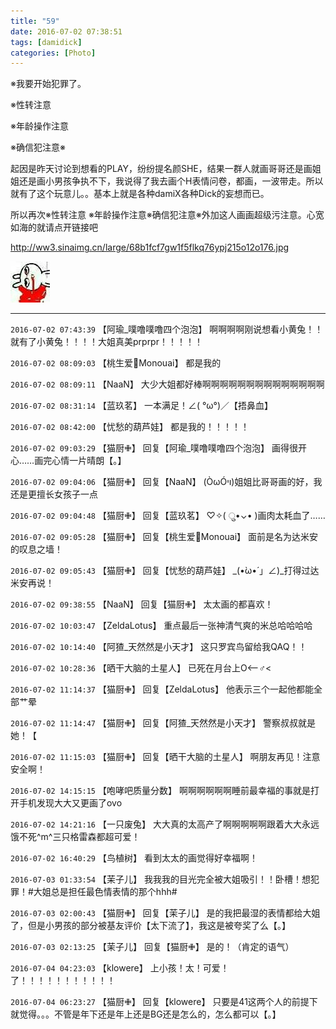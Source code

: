 ```yaml
---
title: "59"
date: 2016-07-02 07:38:51
tags: [damidick]
categories: [Photo]
---
```


<p>※我要开始犯罪了。</p> 
<p>※性转注意&nbsp;</p> 
<p>※年龄操作注意</p> 
<p>※确信犯注意※</p> 
<p>起因是昨天讨论到想看的PLAY，纷纷提名颜SHE，结果一群人就画哥哥还是画姐姐还是画小男孩争执不下，我说得了我去画个H表情问卷，都画，一波带走。所以就有了这个玩意儿。。基本上就是各种damiX各种Dick的妄想而已。</p> 
<p>所以再次※性转注意&nbsp;※年龄操作注意※确信犯注意※外加这人画画超级污注意。心宽如海的就请点开链接吧<br /></p> 
<p><a rel="nofollow" href="http://ww3.sinaimg.cn/large/68b1fcf7gw1f5flkq76ypj215o12o176.jpg" target="_blank"  >http://ww3.sinaimg.cn/large/68b1fcf7gw1f5flkq76ypj215o12o176.jpg</a><br /></p>

![](https://raw.githubusercontent.com/alicewish/meowchain247/master/img_cVZNdzJtQk9JV2Z6Y3dxMHlDM09Neit5T0Z4R2l4VEhBVm52VmN2djhjd2ZySE1wckFOUmF3PT0.jpg)

---

`2016-07-02 07:43:39` 【阿瑜\_噗噜噗噜四个泡泡】 啊啊啊啊刚说想看小黄兔！！就有了小黄兔！！！！大姐真美prprpr！！！！！

`2016-07-02 08:09:03` 【桃生爱🍑Monouai】 都是我的

`2016-07-02 08:09:11` 【NaaN】 大少大姐都好棒啊啊啊啊啊啊啊啊啊啊啊啊啊啊

`2016-07-02 08:31:14` 【蓝玖茗】 一本满足！∠( °ω°)／【捂鼻血】

`2016-07-02 08:42:00` 【忧愁的葫芦娃】 都是我的！！！！！

`2016-07-02 09:03:29` 【猫厨✙】 回复【阿瑜\_噗噜噗噜四个泡泡】 画得很开心……画完心情一片晴朗【。】

`2016-07-02 09:04:06` 【猫厨✙】 回复【NaaN】 (ÒωÓױ)姐姐比哥哥画的好，我还是更擅长女孩子一点

`2016-07-02 09:04:48` 【猫厨✙】 回复【蓝玖茗】 ♡✧( ु•⌄• )画肉太耗血了……

`2016-07-02 09:05:28` 【猫厨✙】 回复【桃生爱🍑Monouai】 面前是名为达米安的叹息之墙！

`2016-07-02 09:05:43` 【猫厨✙】 回复【忧愁的葫芦娃】 \_(•̀ω•́ 」∠)\_打得过达米安再说！

`2016-07-02 09:38:55` 【NaaN】 回复【猫厨✙】 太太画的都喜欢！

`2016-07-02 10:03:47` 【ZeldaLotus】 重点最后一张神清气爽的米总哈哈哈哈

`2016-07-02 10:14:40` 【阿猹\_天然然是小天才】 这只罗宾鸟留给我QAQ！！

`2016-07-02 10:28:36` 【晒干大脑的土星人】 已死在月台上O<—♂<

`2016-07-02 11:14:37` 【猫厨✙】 回复【ZeldaLotus】 他表示三个一起他都能全部艹晕

`2016-07-02 11:14:47` 【猫厨✙】 回复【阿猹\_天然然是小天才】 警察叔叔就是她！【

`2016-07-02 11:15:03` 【猫厨✙】 回复【晒干大脑的土星人】 啊朋友再见！注意安全啊！

`2016-07-02 14:15:15` 【咆哮吧质量分数】 啊啊啊啊啊啊睡前最幸福的事就是打开手机发现大大又更画了ovo

`2016-07-02 14:21:16` 【一只废兔】 大大真的太高产了啊啊啊啊啊跟着大大永远饿不死^m^三只格雷森都超可爱！

`2016-07-02 16:40:29` 【鸟植树】 看到太太的画觉得好幸福啊！

`2016-07-03 01:33:54` 【茉子儿】 我我我的目光完全被大姐吸引！！卧槽！想犯罪！#大姐总是担任最色情表情的那个hhh#

`2016-07-03 02:00:43` 【猫厨✙】 回复【茉子儿】 是的我把最湿的表情都给大姐了，但是小男孩的部分被基友评价【太下流了】，我这是被夸奖了么【。】

`2016-07-03 02:13:25` 【茉子儿】 回复【猫厨✙】 是的！（肯定的语气）

`2016-07-04 04:23:03` 【klowere】 上小孩！太！可爱！了！！！！！！！！！！！

`2016-07-04 06:23:27` 【猫厨✙】 回复【klowere】 只要是41这两个人的前提下就觉得。。。不管是年下还是年上还是BG还是怎么的，怎么都可以【。】
